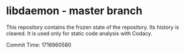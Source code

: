 # libdaemon - master branch

This repository contains the frozen state of the repository.
Its history is cleared. It is used only for static code
analysis with Codacy.

Commit Time: 1716960580